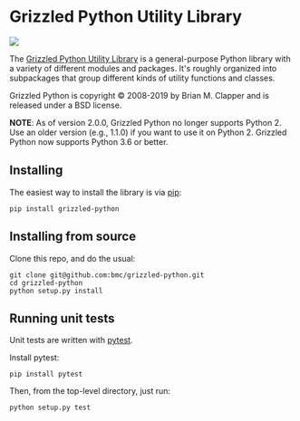 # Grizzled Python Utility Library

<a href="https://travis-ci.org/bmc/grizzled-python">
<img src="https://api.travis-ci.org/bmc/grizzled-python.svg?branch=master">
</a>

The [Grizzled Python Utility Library][] is a general-purpose Python library
with a variety of different modules and packages. It's roughly organized
into subpackages that group different kinds of utility functions and
classes.

Grizzled Python is copyright &copy; 2008-2019 by Brian M. Clapper and 
is released under a BSD license.

**NOTE**: As of version 2.0.0, Grizzled Python no longer supports Python 2.
Use an older version (e.g., 1.1.0) if you want to use it on Python 2.
Grizzled Python now supports Python 3.6 or better.

## Installing

The easiest way to install the library is via [pip](https://pip.pypa.io/):

```
pip install grizzled-python
```

## Installing from source

Clone this repo, and do the usual:

```
git clone git@github.com:bmc/grizzled-python.git
cd grizzled-python
python setup.py install
```

## Running unit tests

Unit tests are written with [pytest](https://docs.pytest.org/en/latest/).

Install pytest:

```
pip install pytest
```

Then, from the top-level directory, just run:

```
python setup.py test
```

[Grizzled Python Utility Library]: http://software.clapper.org/grizzled-python/
